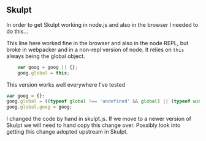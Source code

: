 
## Skulpt 

In order to get Skulpt working in node.js and also in the browser I needed to do this...

This line here worked fine in the browser and also in the node REPL, but broke in webpacker and in a non-repl version of node.  It relies on `this` always being the global object.

```javascript
    var goog = goog || {};
    goog.global = this;
```

This version works well everywhere I've tested

```javascript
var goog = {};
goog.global = ((typeof global !== 'undefined' && global) || (typeof window !== 'undefined' && window) || this);
goog.global.goog = goog;
```

I changed the code by hand in skulpt.js.  If we move to a newer version of Skulpt we will need to hand copy this change over.  Possibly look into getting this change adopted upstream in Skulpt.

